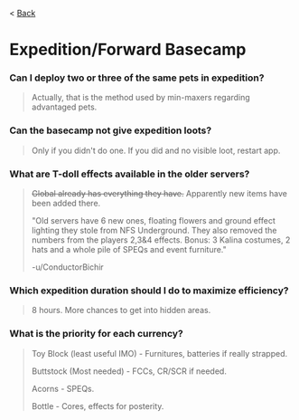 < [Back](/GFL/mainpage)

# Expedition/Forward Basecamp

### Can I deploy two or three of the same pets in expedition?

> Actually, that is the method used by min-maxers regarding advantaged pets.

### Can the basecamp not give expedition loots?

> Only if you didn't do one. If you did and no visible loot, restart app.

### What are T-doll effects available in the older servers?

> ~~Global already has everything they have.~~ Apparently new items have been added there.
>
> "Old servers have 6 new ones, floating flowers and ground effect lighting they stole from NFS Underground. They also removed the numbers from the players 2,3&4 effects. Bonus: 3 Kalina costumes, 2 hats and a whole pile of SPEQs and event furniture."
>
> -u/ConductorBichir

### Which expedition duration should I do to maximize efficiency?

> 8 hours. More chances to get into hidden areas.

### What is the priority for each currency?

> Toy Block (least useful IMO) - Furnitures, batteries if really strapped.
>
> Buttstock (Most needed) - FCCs, CR/SCR if needed.
>
> Acorns - SPEQs.
>
> Bottle - Cores, effects for posterity.